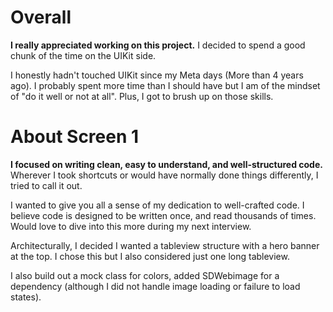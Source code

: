 # Overall
**I really appreciated working on this project.** I decided to spend a good chunk of the time on the UIKit side.

I honestly hadn't touched UIKit since my Meta days (More than 4 years ago). I probably spent more time than I should have but I am of the mindset of "do it well or not at all". Plus, I got to brush up on those skills.

# About Screen 1
**I focused on writing clean, easy to understand, and well-structured code.** Wherever I took shortcuts or would have normally done things differently, I tried to call it out.

I wanted to give you all a sense of my dedication to well-crafted code. I believe code is designed to be written once, and read thousands of times. Would love to dive into this more during my next interview.

Architecturally, I decided I wanted a tableview structure with a hero banner at the top. I chose this but I also considered just one long tableview.

I also build out a mock class for colors, added SDWebimage for a dependency (although I did not handle image loading or failure to load states).

